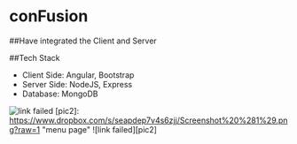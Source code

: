 # conFusion

##Have integrated the Client and Server

##Tech Stack
* Client Side: Angular, Bootstrap
* Server Side: NodeJS, Express
* Database: MongoDB


[pic1]: https://www.dropbox.com/s/691jqhqg6l6s6da/Screenshot.png?raw=1 "home page"
![link failed][pic1]
[pic2]: https://www.dropbox.com/s/seapdep7v4s6zjj/Screenshot%20%281%29.png?raw=1 "menu page"
![link failed][pic2]
